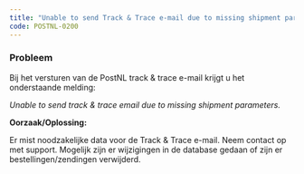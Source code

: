 ```yaml
---
title: "Unable to send Track & Trace e-mail due to missing shipment parameters"
code: POSTNL-0200
---
```



<p><h3>Probleem</h3></p><p>Bij het versturen van de PostNL track &amp; trace e-mail krijgt u het onderstaande melding:</p><p><em>Unable to send track &amp; trace email due to missing shipment parameters.</em></p><p><strong>Oorzaak/Oplossing:</strong></p><p>Er mist noodzakelijke data voor de Track &amp; Trace e-mail. Neem contact op met support. Mogelijk zijn er wijzigingen in de database gedaan of zijn er bestellingen/zendingen verwijderd.</p>
